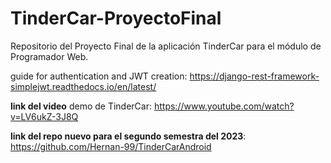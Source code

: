 # TinderCar-ProyectoFinal

Repositorio del Proyecto Final de la aplicación TinderCar para el módulo de Programador Web.

guide for authentication and JWT creation: https://django-rest-framework-simplejwt.readthedocs.io/en/latest/

**link del video** demo de TinderCar: https://www.youtube.com/watch?v=LV6ukZ-3J8Q

**link del repo nuevo para el segundo semestra del 2023**: https://github.com/Hernan-99/TinderCarAndroid
